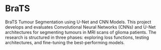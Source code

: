# BraTS
BraTS Tumour Segmentation using U-Net and CNN Models. This project develops and evaluates Convolutional Neural Networks (CNNs) and U-Net architectures for segmenting tumours in MRI scans of glioma patients. The research is structured in three phases: exploring loss functions, testing architectures, and fine-tuning the best-performing models.
